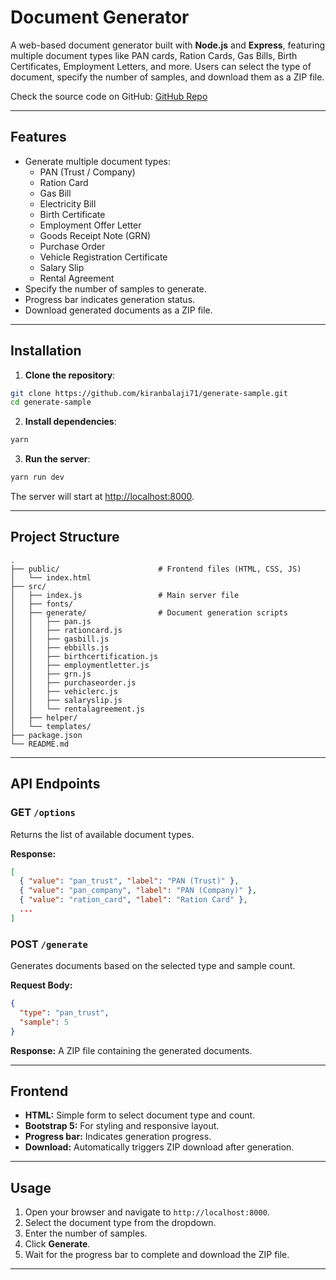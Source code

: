 # Document Generator

A web-based document generator built with **Node.js** and **Express**, featuring multiple document types like PAN cards, Ration Cards, Gas Bills, Birth Certificates, Employment Letters, and more. Users can select the type of document, specify the number of samples, and download them as a ZIP file.

Check the source code on GitHub: [GitHub Repo](https://github.com/kiranbalaji71/generate-sample.git)

---

## Features

- Generate multiple document types:
  - PAN (Trust / Company)
  - Ration Card
  - Gas Bill
  - Electricity Bill
  - Birth Certificate
  - Employment Offer Letter
  - Goods Receipt Note (GRN)
  - Purchase Order
  - Vehicle Registration Certificate
  - Salary Slip
  - Rental Agreement
- Specify the number of samples to generate.
- Progress bar indicates generation status.
- Download generated documents as a ZIP file.

---

## Installation

1. **Clone the repository**:

```bash
git clone https://github.com/kiranbalaji71/generate-sample.git
cd generate-sample
```

2. **Install dependencies**:

```bash
yarn
```

3. **Run the server**:

```bash
yarn run dev
```

The server will start at [http://localhost:8000](http://localhost:8000).

---

## Project Structure

```
.
├── public/                      # Frontend files (HTML, CSS, JS)
│   └── index.html
├── src/
│   ├── index.js                 # Main server file
│   ├── fonts/
│   ├── generate/                # Document generation scripts
│   │   ├── pan.js
│   │   ├── rationcard.js
│   │   ├── gasbill.js
│   │   ├── ebbills.js
│   │   ├── birthcertification.js
│   │   ├── employmentletter.js
│   │   ├── grn.js
│   │   ├── purchaseorder.js
│   │   ├── vehiclerc.js
│   │   ├── salaryslip.js
│   │   └── rentalagreement.js
│   ├── helper/
│   └── templates/
├── package.json
└── README.md
```

---

## API Endpoints

### GET `/options`

Returns the list of available document types.

**Response:**

```json
[
  { "value": "pan_trust", "label": "PAN (Trust)" },
  { "value": "pan_company", "label": "PAN (Company)" },
  { "value": "ration_card", "label": "Ration Card" },
  ...
]
```

### POST `/generate`

Generates documents based on the selected type and sample count.

**Request Body:**

```json
{
  "type": "pan_trust",
  "sample": 5
}
```

**Response:**
A ZIP file containing the generated documents.

---

## Frontend

- **HTML:** Simple form to select document type and count.
- **Bootstrap 5:** For styling and responsive layout.
- **Progress bar:** Indicates generation progress.
- **Download:** Automatically triggers ZIP download after generation.

---

## Usage

1. Open your browser and navigate to `http://localhost:8000`.
2. Select the document type from the dropdown.
3. Enter the number of samples.
4. Click **Generate**.
5. Wait for the progress bar to complete and download the ZIP file.

---
